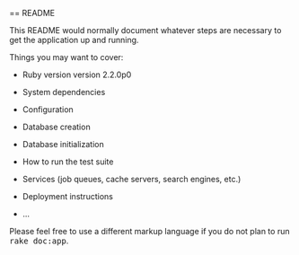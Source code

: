 == README

This README would normally document whatever steps are necessary to get the
application up and running.

Things you may want to cover:

* Ruby version
version 2.2.0p0

* System dependencies

* Configuration

* Database creation

* Database initialization

* How to run the test suite

* Services (job queues, cache servers, search engines, etc.)

* Deployment instructions

* ...


Please feel free to use a different markup language if you do not plan to run
<tt>rake doc:app</tt>.
